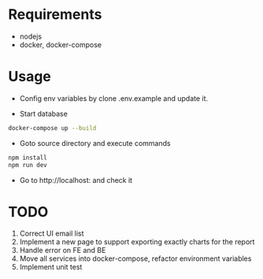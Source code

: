# Requirements

- nodejs
- docker, docker-compose

# Usage

- Config env variables by clone .env.example and update it.

- Start database

```bash
docker-compose up --build
```

- Goto source directory and execute commands

```bash
npm install
npm run dev
```

- Go to http://localhost:<port> and check it

# TODO

1. Correct UI email list
2. Implement a new page to support exporting exactly charts for the report
3. Handle error on FE and BE
4. Move all services into docker-compose, refactor environment variables
5. Implement unit test
